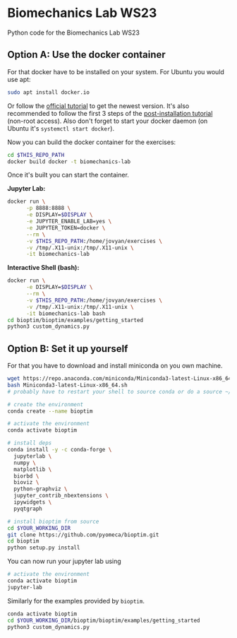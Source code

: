 # Biomechanics Lab WS23 

Python code for the Biomechanics Lab WS23

## Option A: Use the docker container

For that docker have to be installed on your system. For Ubuntu you would use apt:

```bash
sudo apt install docker.io
```

Or follow the [official tutorial](https://docs.docker.com/engine/install/ubuntu/) to get the newest
version. It's also recommended to follow the first 3 steps of the [post-installation
tutorial](https://docs.docker.com/engine/install/linux-postinstall/) (non-root access). Also don't
forget to start your docker daemon (on Ubuntu it's `systemctl start docker`).

Now you can build the docker container for the exercises:

```bash
cd $THIS_REPO_PATH
docker build docker -t biomechanics-lab
```

Once it's built you can start the container. 

**Jupyter Lab:**

```bash
docker run \
      -p 8888:8888 \
      -e DISPLAY=$DISPLAY \
      -e JUPYTER_ENABLE_LAB=yes \
      -e JUPYTER_TOKEN=docker \
      --rm \
      -v $THIS_REPO_PATH:/home/jovyan/exercises \
      -v /tmp/.X11-unix:/tmp/.X11-unix \
      -it biomechanics-lab
```

**Interactive Shell (bash):**

```bash
docker run \
      -e DISPLAY=$DISPLAY \
      --rm \
      -v $THIS_REPO_PATH:/home/jovyan/exercises \
      -v /tmp/.X11-unix:/tmp/.X11-unix \
      -it biomechanics-lab bash
cd bioptim/bioptim/examples/getting_started
python3 custom_dynamics.py
```


## Option B: Set it up yourself

For that you have to download and install miniconda on you own machine.

```bash
wget https://repo.anaconda.com/miniconda/Miniconda3-latest-Linux-x86_64.sh
bash Miniconda3-latest-Linux-x86_64.sh
# probably have to restart your shell to source conda or do a source ~/.bashrc

# create the environment
conda create --name bioptim

# activate the environment
conda activate bioptim

# install deps
conda install -y -c conda-forge \ 
  jupyterlab \
  numpy \
  matplotlib \
  biorbd \
  bioviz \
  python-graphviz \
  jupyter_contrib_nbextensions \
  ipywidgets \
  pyqtgraph

# install bioptim from source
cd $YOUR_WORKING_DIR
git clone https://github.com/pyomeca/bioptim.git
cd bioptim
python setup.py install
```

You can now run your jupyter lab using

```bash
# activate the environment
conda activate bioptim
jupyter-lab
```

Similarly for the examples provided by `bioptim`.

```bash
conda activate bioptim
cd $YOUR_WORKING_DIR/bioptim/bioptim/examples/getting_started
python3 custom_dynamics.py
```
